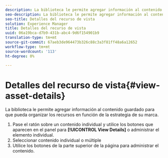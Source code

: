 ```yaml
---
description: La biblioteca le permite agregar información al contenido guardado para que pueda organizar los recursos en función de la estrategia de su marca.
seo-description: La biblioteca le permite agregar información al contenido guardado para que pueda organizar los recursos en función de la estrategia de su marca.
seo-title: Detalles del recurso de vista
solution: Experience Manager
title: Detalles del recurso de vista
uuid: 06a19bca-d7b9-431b-abc4-9d6f154901b9
translation-type: tm+mt
source-git-commit: 67aeb3de964473b326c88c3a3f81ff48a6a12652
workflow-type: tm+mt
source-wordcount: '113'
ht-degree: 0%

---
```



# Detalles del recurso de vista{#view-asset-details}

La biblioteca le permite agregar información al contenido guardado para que pueda organizar los recursos en función de la estrategia de su marca.

1. Pase el ratón sobre un contenido individual y utilice los botones que aparecen en el panel para **[!UICONTROL View Details]** o administrar el elemento individual.
1. Seleccionar contenido individual o múltiple
1. Utilice los botones de la parte superior de la página para administrar el contenido.
